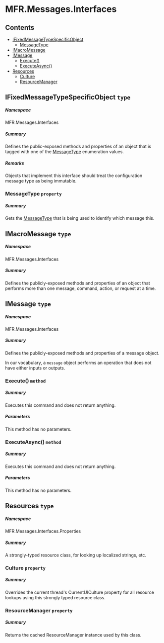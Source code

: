 <a name='assembly'></a>
# MFR.Messages.Interfaces

## Contents

- [IFixedMessageTypeSpecificObject](#T-MFR-Messages-Interfaces-IFixedMessageTypeSpecificObject 'MFR.Messages.Interfaces.IFixedMessageTypeSpecificObject')
  - [MessageType](#P-MFR-Messages-Interfaces-IFixedMessageTypeSpecificObject-MessageType 'MFR.Messages.Interfaces.IFixedMessageTypeSpecificObject.MessageType')
- [IMacroMessage](#T-MFR-Messages-Interfaces-IMacroMessage 'MFR.Messages.Interfaces.IMacroMessage')
- [IMessage](#T-MFR-Messages-Interfaces-IMessage 'MFR.Messages.Interfaces.IMessage')
  - [Execute()](#M-MFR-Messages-Interfaces-IMessage-Execute 'MFR.Messages.Interfaces.IMessage.Execute')
  - [ExecuteAsync()](#M-MFR-Messages-Interfaces-IMessage-ExecuteAsync 'MFR.Messages.Interfaces.IMessage.ExecuteAsync')
- [Resources](#T-MFR-Messages-Interfaces-Properties-Resources 'MFR.Messages.Interfaces.Properties.Resources')
  - [Culture](#P-MFR-Messages-Interfaces-Properties-Resources-Culture 'MFR.Messages.Interfaces.Properties.Resources.Culture')
  - [ResourceManager](#P-MFR-Messages-Interfaces-Properties-Resources-ResourceManager 'MFR.Messages.Interfaces.Properties.Resources.ResourceManager')

<a name='T-MFR-Messages-Interfaces-IFixedMessageTypeSpecificObject'></a>
## IFixedMessageTypeSpecificObject `type`

##### Namespace

MFR.Messages.Interfaces

##### Summary

Defines the public-exposed methods and properties of an object that is
tagged with one of the [MessageType](#T-MFR-MessageType 'MFR.MessageType') enumeration values.

##### Remarks

Objects that implement this interface should treat the configuration
message type as being immutable.

<a name='P-MFR-Messages-Interfaces-IFixedMessageTypeSpecificObject-MessageType'></a>
### MessageType `property`

##### Summary

Gets the [MessageType](#T-MFR-MessageType 'MFR.MessageType') that is
being used to identify which message this.

<a name='T-MFR-Messages-Interfaces-IMacroMessage'></a>
## IMacroMessage `type`

##### Namespace

MFR.Messages.Interfaces

##### Summary

Defines the publicly-exposed methods and properties of an object that
performs more than one message, command, action, or request at a time.

<a name='T-MFR-Messages-Interfaces-IMessage'></a>
## IMessage `type`

##### Namespace

MFR.Messages.Interfaces

##### Summary

Defines the publicly-exposed methods and properties of a message object.



In our vocabulary, a `message` object performs an operation that
does not have either inputs or outputs.

<a name='M-MFR-Messages-Interfaces-IMessage-Execute'></a>
### Execute() `method`

##### Summary

Executes this command and does not return anything.

##### Parameters

This method has no parameters.

<a name='M-MFR-Messages-Interfaces-IMessage-ExecuteAsync'></a>
### ExecuteAsync() `method`

##### Summary

Executes this command and does not return anything.

##### Parameters

This method has no parameters.

<a name='T-MFR-Messages-Interfaces-Properties-Resources'></a>
## Resources `type`

##### Namespace

MFR.Messages.Interfaces.Properties

##### Summary

A strongly-typed resource class, for looking up localized strings, etc.

<a name='P-MFR-Messages-Interfaces-Properties-Resources-Culture'></a>
### Culture `property`

##### Summary

Overrides the current thread's CurrentUICulture property for all
  resource lookups using this strongly typed resource class.

<a name='P-MFR-Messages-Interfaces-Properties-Resources-ResourceManager'></a>
### ResourceManager `property`

##### Summary

Returns the cached ResourceManager instance used by this class.
